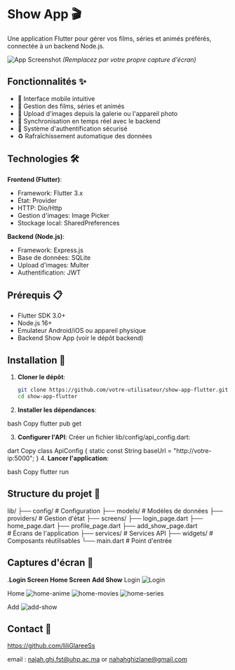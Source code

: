 # Show App 🎬

Une application Flutter pour gérer vos films, séries et animés préférés, connectée à un backend Node.js.

![App Screenshot](screenshot.png) *(Remplacez par votre propre capture d'écran)*

## Fonctionnalités ✨

- 📱 Interface mobile intuitive
- 🎥 Gestion des films, séries et animés
- 📸 Upload d'images depuis la galerie ou l'appareil photo
- 🔄 Synchronisation en temps réel avec le backend
- 🔐 Système d'authentification sécurisé
- ♻️ Rafraîchissement automatique des données

## Technologies 🛠️

**Frontend (Flutter)**:
- Framework: Flutter 3.x
- État: Provider
- HTTP: Dio/Http
- Gestion d'images: Image Picker
- Stockage local: SharedPreferences

**Backend (Node.js)**:
- Framework: Express.js
- Base de données: SQLite
- Upload d'images: Multer
- Authentification: JWT

## Prérequis 📋

- Flutter SDK 3.0+
- Node.js 16+
- Emulateur Android/iOS ou appareil physique
- Backend Show App (voir le dépôt backend)

## Installation 🚀

1. **Cloner le dépôt**:
   ```bash
   git clone https://github.com/votre-utilisateur/show-app-flutter.git
   cd show-app-flutter
2. **Installer les dépendances**:

bash
Copy
flutter pub get

3. **Configurer l'API**:
Créer un fichier lib/config/api_config.dart:

dart
Copy
class ApiConfig {
  static const String baseUrl = "http://votre-ip:5000";
}
4. **Lancer l'application**:

bash
Copy
flutter run

## Structure du projet 📂
lib/
├── config/            # Configuration
├── models/            # Modèles de données
├── providers/         # Gestion d'état
├── screens/
    ├── login_page.dart
    ├── home_page.dart
    ├── profile_page.dart
    ├── add_show_page.dart       
                               # Écrans de l'application
├── services/          # Services API
├── widgets/           # Composants réutilisables
└── main.dart          # Point d'entrée


## Captures d'écran 📸

 .**Login Screen**	**Home Screen**	   **Add Show**
Login
![Login](../captures_myapp/login.png)


Home
![home-anime](../captures_myapp/anime.png)
![home-movies](../captures_myapp/movies.png)
![home-series](../captures_myapp/series.png)


Add
![add-show](../captures_myapp/addshow.png)



## Contact 📧

https://github.com/liliGlareeSs

email : najah.ghi.fst@uhp.ac.ma
 or nahahghizlane@gmail.com
